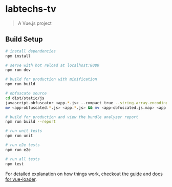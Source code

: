 # labtechs-tv

> A Vue.js project

## Build Setup

``` bash
# install dependencies
npm install

# serve with hot reload at localhost:8080
npm run dev

# build for production with minification
npm run build

# obfuscate source
cd dist/static/js
javascript-obfuscator <app.*.js> --compact true --string-array-encoding rc4 --rotate-string-array true --source-map true --debug-protection true
mv <app-obfuscated.*.js> <app.*.js> && mv <app-obfuscated.js.map> <app.*.js.map>

# build for production and view the bundle analyzer report
npm run build --report

# run unit tests
npm run unit

# run e2e tests
npm run e2e

# run all tests
npm test
```

For detailed explanation on how things work, checkout the [guide](http://vuejs-templates.github.io/webpack/) and [docs for vue-loader](http://vuejs.github.io/vue-loader).
